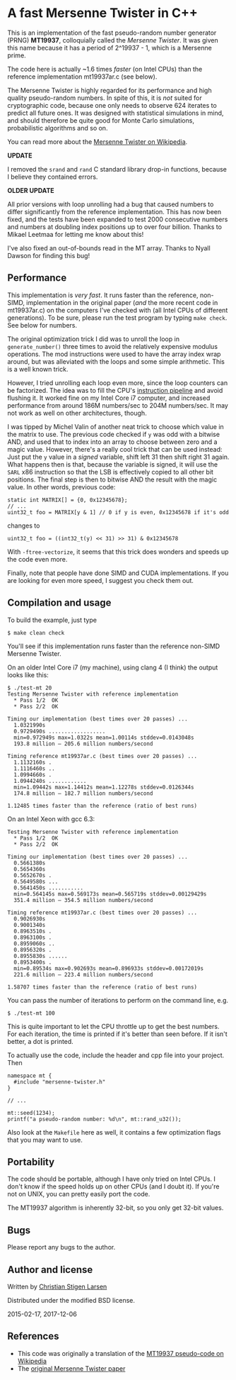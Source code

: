 A fast Mersenne Twister in C++
==============================

This is an implementation of the fast pseudo-random number generator (PRNG)
**MT19937**, colloquially called the _Mersenne Twister_.  It was given this
name because it has a period of 2^19937 - 1, which is a Mersenne prime.

The code here is actually ~1.6 times *faster* (on Intel CPUs) than the
reference implementation mt19937ar.c (see below).

The Mersenne Twister is highly regarded for its performance and high quality
pseudo-random numbers. In spite of this, it is *not* suited for cryptographic
code, because one only needs to observe 624 iterates to predict all future
ones.  It was designed with statistical simulations in mind, and should
therefore be quite good for Monte Carlo simulations, probabilistic algorithms
and so on.

You can read more about the [Mersenne Twister on
Wikipedia](https://secure.wikimedia.org/wikipedia/en/wiki/Mersenne_twister).

**UPDATE**

I removed the `srand` and `rand` C standard library drop-in functions, because
I believe they contained errors.

**OLDER UPDATE**

All prior versions with loop unrolling had a bug that caused numbers to differ
significantly from the reference implementation. This has now been fixed, and
the tests have been expanded to test 2000 consecutive numbers and numbers at
doubling index positions up to over four billion.  Thanks to Mikael Leetmaa for
letting me know about this!

I've also fixed an out-of-bounds read in the MT array. Thanks to Nyall Dawson
for finding this bug!

Performance
-----------

This implementation is _very fast_.  It runs faster than the reference,
non-SIMD, implementation in the original paper (*and* the more recent code in
mt19937ar.c) on the computers I've checked with (all Intel CPUs of different
generations). To be sure, please run the test program by typing `make check`.
See below for numbers.

The original optimization trick I did was to unroll the loop in
`generate_number()` three times to avoid the relatively expensive modulus
operations.  The mod instructions were used to have the array index wrap
around, but was alleviated with the loops and some simple arithmetic.  This is
a well known trick.

However, I tried unrolling each loop even more, since the loop counters can be
factorized.  The idea was to fill the CPU's [instruction
pipeline](http://en.wikipedia.org/wiki/Instruction_pipeline) and avoid flushing
it.  It worked fine on my Intel Core i7 computer, and increased performance
from around 186M numbers/sec to 204M numbers/sec. It may not work as well on
other architectures, though.

I was tipped by Michel Valin of another neat trick to choose which value in the
matrix to use. The previous code checked if `y` was odd with a bitwise AND, and
used that to index into an array to choose between zero and a magic value.
However, there's a really cool trick that can be used instead: Just put the `y`
value in a _signed_ variable, shift left 31 then shift right 31 again. What
happens then is that, because the variable is signed, it will use the `SARL`
x86 instruction so that the LSB is effectively copied to all other bit
positions. The final step is then to bitwise AND the result with the magic
value. In other words, previous code:

    static int MATRIX[] = {0, 0x12345678};
    // ...
    uint32_t foo = MATRIX[y & 1] // 0 if y is even, 0x12345678 if it's odd

changes to

    uint32_t foo = ((int32_t(y) << 31) >> 31) & 0x12345678

With `-ftree-vectorize`, it seems that this trick does wonders and speeds up
the code even more.

Finally, note that people have done SIMD and CUDA implementations.  If
you are looking for even more speed, I suggest you check them out.

Compilation and usage
---------------------

To build the example, just type

    $ make clean check

You'll see if this implementation runs faster than the reference non-SIMD
Mersenne Twister.

On an older Intel Core i7 (my machine), using clang 4 (I think) the output
looks like this:

    $ ./test-mt 20
    Testing Mersenne Twister with reference implementation
      * Pass 1/2  OK
      * Pass 2/2  OK

    Timing our implementation (best times over 20 passes) ... 
      1.0321990s 
      0.9729490s ..................
      min=0.972949s max=1.0322s mean=1.00114s stddev=0.0143048s
      193.8 million — 205.6 million numbers/second

    Timing reference mt19937ar.c (best times over 20 passes) ... 
      1.1132160s .
      1.1116460s ..
      1.0994660s .
      1.0944240s ............
      min=1.09442s max=1.14412s mean=1.12278s stddev=0.0126344s
      174.8 million — 182.7 million numbers/second

    1.12485 times faster than the reference (ratio of best runs)

On an Intel Xeon with gcc 6.3:

    Testing Mersenne Twister with reference implementation
      * Pass 1/2  OK
      * Pass 2/2  OK

    Timing our implementation (best times over 20 passes) ...
      0.5661380s
      0.5654360s
      0.5652670s .
      0.5649580s ...
      0.5641450s ...........
      min=0.564145s max=0.569173s mean=0.565719s stddev=0.00129429s
      351.4 million — 354.5 million numbers/second

    Timing reference mt19937ar.c (best times over 20 passes) ...
      0.9026930s
      0.9001340s
      0.8963510s .
      0.8963100s .
      0.8959060s ..
      0.8956320s .
      0.8955830s ......
      0.8953400s .
      min=0.89534s max=0.902693s mean=0.896933s stddev=0.00172019s
      221.6 million — 223.4 million numbers/second

    1.58707 times faster than the reference (ratio of best runs)

You can pass the number of iterations to perform on the command line, e.g.

    $ ./test-mt 100

This is quite important to let the CPU throttle up to get the best numbers. For
each iteration, the time is printed if it's better than seen before. If it
isn't better, a dot is printed.

To actually use the code, include the header and cpp file into your project.
Then

    namespace mt {
      #include "mersenne-twister.h"
    }

    // ...

    mt::seed(1234);
    printf("a pseudo-random number: %d\n", mt::rand_u32());

Also look at the `Makefile` here as well, it contains a few optimization flags
that you may want to use.

Portability
-----------

The code should be portable, although I have only tried on Intel CPUs. I don't
know if the speed holds up on other CPUs (and I doubt it). If you're not on
UNIX, you can pretty easily port the code.

The MT19937 algorithm is inherently 32-bit, so you only get 32-bit values.


Bugs
----

Please report any bugs to the author.

Author and license
------------------

Written by [Christian Stigen Larsen](https://csl.name)

Distributed under the modified BSD license.

2015-02-17, 2017-12-06

References
----------

* This code was originally a translation of the [MT19937 pseudo-code on
  Wikipedia](https://secure.wikimedia.org/wikipedia/en/wiki/Mersenne_twister)
* The [original Mersenne Twister paper](http://www.math.sci.hiroshima-u.ac.jp/~m-mat/MT/ARTICLES/mt.pdf)